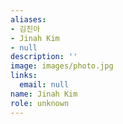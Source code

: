 ```yaml
---
aliases:
- 김진아
- Jinah Kim
- null
description: ''
image: images/photo.jpg
links:
  email: null
name: Jinah Kim
role: unknown
---
```

